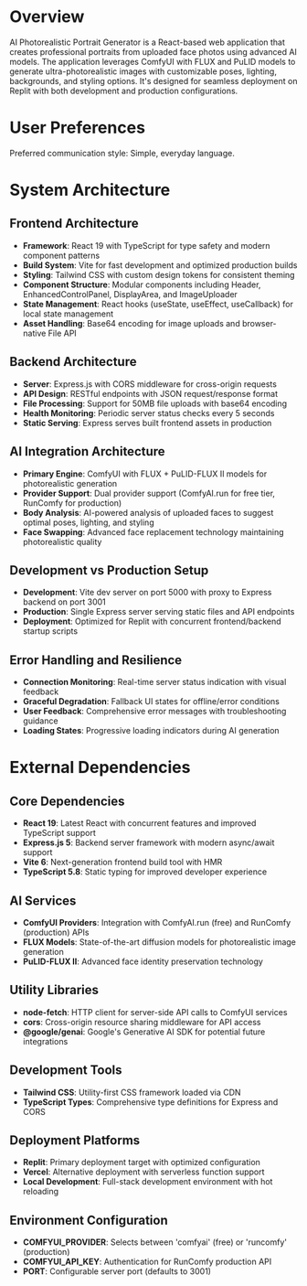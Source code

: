 # Overview

AI Photorealistic Portrait Generator is a React-based web application that creates professional portraits from uploaded face photos using advanced AI models. The application leverages ComfyUI with FLUX and PuLID models to generate ultra-photorealistic images with customizable poses, lighting, backgrounds, and styling options. It's designed for seamless deployment on Replit with both development and production configurations.

# User Preferences

Preferred communication style: Simple, everyday language.

# System Architecture

## Frontend Architecture
- **Framework**: React 19 with TypeScript for type safety and modern component patterns
- **Build System**: Vite for fast development and optimized production builds
- **Styling**: Tailwind CSS with custom design tokens for consistent theming
- **Component Structure**: Modular components including Header, EnhancedControlPanel, DisplayArea, and ImageUploader
- **State Management**: React hooks (useState, useEffect, useCallback) for local state management
- **Asset Handling**: Base64 encoding for image uploads and browser-native File API

## Backend Architecture
- **Server**: Express.js with CORS middleware for cross-origin requests
- **API Design**: RESTful endpoints with JSON request/response format
- **File Processing**: Support for 50MB file uploads with base64 encoding
- **Health Monitoring**: Periodic server status checks every 5 seconds
- **Static Serving**: Express serves built frontend assets in production

## AI Integration Architecture
- **Primary Engine**: ComfyUI with FLUX + PuLID-FLUX II models for photorealistic generation
- **Provider Support**: Dual provider support (ComfyAI.run for free tier, RunComfy for production)
- **Body Analysis**: AI-powered analysis of uploaded faces to suggest optimal poses, lighting, and styling
- **Face Swapping**: Advanced face replacement technology maintaining photorealistic quality

## Development vs Production Setup
- **Development**: Vite dev server on port 5000 with proxy to Express backend on port 3001
- **Production**: Single Express server serving static files and API endpoints
- **Deployment**: Optimized for Replit with concurrent frontend/backend startup scripts

## Error Handling and Resilience
- **Connection Monitoring**: Real-time server status indication with visual feedback
- **Graceful Degradation**: Fallback UI states for offline/error conditions
- **User Feedback**: Comprehensive error messages with troubleshooting guidance
- **Loading States**: Progressive loading indicators during AI generation

# External Dependencies

## Core Dependencies
- **React 19**: Latest React with concurrent features and improved TypeScript support
- **Express.js 5**: Backend server framework with modern async/await support
- **Vite 6**: Next-generation frontend build tool with HMR
- **TypeScript 5.8**: Static typing for improved developer experience

## AI Services
- **ComfyUI Providers**: Integration with ComfyAI.run (free) and RunComfy (production) APIs
- **FLUX Models**: State-of-the-art diffusion models for photorealistic image generation
- **PuLID-FLUX II**: Advanced face identity preservation technology

## Utility Libraries
- **node-fetch**: HTTP client for server-side API calls to ComfyUI services
- **cors**: Cross-origin resource sharing middleware for API access
- **@google/genai**: Google's Generative AI SDK for potential future integrations

## Development Tools
- **Tailwind CSS**: Utility-first CSS framework loaded via CDN
- **TypeScript Types**: Comprehensive type definitions for Express and CORS

## Deployment Platforms
- **Replit**: Primary deployment target with optimized configuration
- **Vercel**: Alternative deployment with serverless function support
- **Local Development**: Full-stack development environment with hot reloading

## Environment Configuration
- **COMFYUI_PROVIDER**: Selects between 'comfyai' (free) or 'runcomfy' (production)
- **COMFYUI_API_KEY**: Authentication for RunComfy production API
- **PORT**: Configurable server port (defaults to 3001)